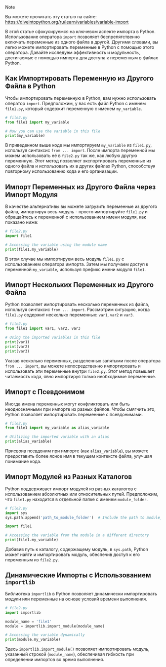 > [!NOTE]
> Вы можете прочитать эту статью на сайте: https://diveintopython.org/ru/learn/variables/variable-import

В этой статье сфокусируемся на ключевом аспекте импорта в Python. Использование  оператора `import` позволяет беспрепятственно включать переменные из одного файла в другой. Другими словами, вы легко можете импортировать переменные в Python с помощью этого оператора.  Давайте исследуем эффективность и модульность, достигаемые с помощью импорта для доступа к переменным в файлах Python.

## Как Импортировать Переменную из Другого Файла в Python

Чтобы импортировать переменную в Python, вам нужно использовать оператор `import`. Предположим, у вас есть файл Python с именем `file1.py`, который содержит переменную с именем `my_variable`.

```python
# file2.py
from file1 import my_variable

# Now you can use the variable in this file
print(my_variable)
```

В приведенном выше коде мы импортируем `my_variable` из `file1.py`, используя синтаксис `from ... import`. После импорта переменной мы можем использовать её в `file2.py` так же, как любую другую переменную. Этот метод позволяет экспортировать переменные из одного файла и использовать их в других файлах Python, способствуя повторному использованию кода и его организации.

## Импорт Переменных из Другого Файла через Импорт Модуля

В качестве альтернативы вы можете загрузить переменные из другого файла, импортируя весь модуль - просто импортируйте `file1.py` и обращайтесь к переменной с использованием имени модуля, как показано ниже:

```python
# file2.py
import file1

# Accessing the variable using the module name
print(file1.my_variable)
```

В этом случае мы импортируем весь модуль `file1.py` с использованием оператора импорта. Затем мы получаем доступ к переменной `my_variable`, используя префикс имени модуля `file1`.

## Импорт Нескольких Переменных из Другого Файла

Python позволяет импортировать несколько переменных из файла, используя синтаксис `from ... import`. Рассмотрим ситуацию, когда `file1.py` содержит несколько переменных: `var1`, `var2` и `var3`.

```python
# file2.py
from file1 import var1, var2, var3

# Using the imported variables in this file
print(var1)
print(var2)
print(var3)
```

Указав несколько переменных, разделенных запятыми после оператора `from ... import`, вы можете непосредственно импортировать и использовать эти переменные внутри `file2.py`. Этот метод повышает читаемость кода, явно импортируя только необходимые переменные.

## Импорт с Псевдонимом 

Иногда имена переменных могут конфликтовать или быть неоднозначными при импорте из разных файлов. Чтобы смягчить это, Python позволяет импортировать переменные с псевдонимами.

```python
# file2.py
from file1 import my_variable as alias_variable

# Utilizing the imported variable with an alias
print(alias_variable)
```

Присвоив псевдоним при импорте (как `alias_variable`), вы можете предоставить более ясное имя в текущем контексте файла, улучшая понимание кода.

## Импорт Модулей из Разных Каталогов

Python поддерживает импорт модулей из разных каталогов с использованием абсолютных или относительных путей. Предположим, что `file1.py` находится в отдельной папке с именем `module_folder`.

```python
# file2.py
import sys
sys.path.append('path_to_module_folder')  # Include the path to module_folder

import file1

# Accessing the variable from the module in a different directory
print(file1.my_variable)
```

Добавив путь к каталогу, содержащему модуль, в `sys.path`, Python может найти и импортировать модуль, обеспечив доступ к его переменным из `file2.py`.

## Динамические Импорты с Использованием `importlib`

Библиотека `importlib` в Python позволяет динамически импортировать модули или переменные на основе условий времени выполнения.

```python
# file2.py
import importlib

module_name = 'file1'
module = importlib.import_module(module_name)

# Accessing the variable dynamically
print(module.my_variable)
```

Здесь `importlib.import_module()` позволяет импортировать модуль, указанный строкой (`module_name`), обеспечивая гибкость при определении импортов во время выполнения.


